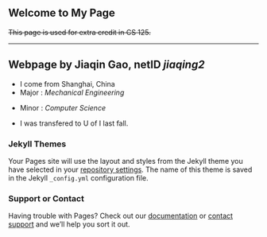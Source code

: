 
## Welcome to My Page

~~This page is used for extra credit in CS 125.~~

___

## Webpage by **Jiaqin Gao**, netID *jiaqing2*

+ I come from Shanghai, China
+ Major : _Mechanical Engineering_
- Minor : _Computer Science_
+ I was transfered to U of I last fall.

### Jekyll Themes

Your Pages site will use the layout and styles from the Jekyll theme you have selected in your [repository settings](https://github.com/Jiaqing2/jiaqing2/settings). The name of this theme is saved in the Jekyll `_config.yml` configuration file.

### Support or Contact

Having trouble with Pages? Check out our [documentation](https://help.github.com/categories/github-pages-basics/) or [contact support](https://github.com/contact) and we’ll help you sort it out.
